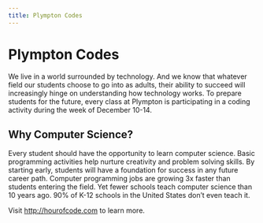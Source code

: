 ```yaml
---
title: Plympton Codes
---
```

# Plympton Codes

We live in a world surrounded by technology. And we know that whatever field our students choose to go into as adults, their ability to succeed will increasingly hinge on understanding how technology works. To prepare students for the future, every class at Plympton is participating in a coding activity during the week of December 10-14.

## Why Computer Science?

Every student should have the opportunity to learn computer science. Basic programming activities help nurture creativity and problem solving skills. By starting early, students will have a foundation for success in any future career path. Computer programming jobs are growing 3x faster than students entering the field. Yet fewer schools teach computer science than 10 years ago. 90% of K-12 schools in the United States don’t even teach it.

Visit <http://hourofcode.com> to learn more.

